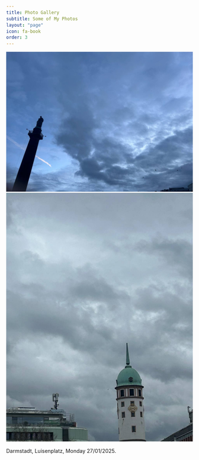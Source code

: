 ```yaml
---
title: Photo Gallery
subtitle: Some of My Photos
layout: "page"
icon: fa-book
order: 3
---
```


<div class="image-wrapper">
  <img src="assets/images/test1.jpg" alt="Image 1" class="small-image" />
  <img src="assets/images/test2.jpg" alt="Image 2" class="small-image" />
</div>

Darmstadt, Luisenplatz, Monday 27/01/2025.


